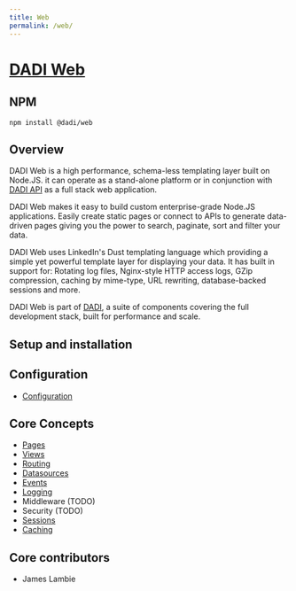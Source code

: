 ```yaml
---
title: Web
permalink: /web/
---
```


# [DADI Web](https://github.com/dadi/web)

## NPM

`npm install @dadi/web`

## Overview

DADI Web is a high performance, schema-less templating layer built on Node.JS. it can operate as a stand-alone platform or in conjunction with [DADI API](https://github.com/dadi/api) as a full stack web application.

DADI Web makes it easy to build custom enterprise-grade Node.JS applications. Easily create static pages or connect to APIs to generate data-driven pages giving you the power to search, paginate, sort and filter your data.

DADI Web uses LinkedIn's Dust templating language which providing a simple yet powerful template layer for displaying your data. It has built in support for: Rotating log files, Nginx-style HTTP access logs, GZip compression, caching by mime-type, URL rewriting, database-backed sessions and more.

DADI Web is part of [DADI](https://github.com/dadi/), a suite of components covering the full development stack, built for performance and scale.

## Setup and installation

## Configuration

* [Configuration](./configuration.md)

## Core Concepts

* [Pages](./pages.md)
* [Views](./views.md)
* [Routing](./routing.md)
* [Datasources](./datasources.md)
* [Events](./events.md)
* [Logging](./logging.md)
* Middleware (TODO)
* Security (TODO)
* [Sessions](./sessions.md)
* [Caching](./caching.md)

## Core contributors

* James Lambie